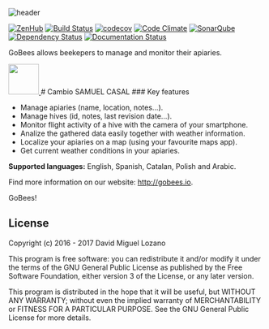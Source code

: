 ![header](https://cloud.githubusercontent.com/assets/6546265/22174630/785cdf04-dfe3-11e6-8cf4-024e8dc1c051.png)

[![ZenHub](https://raw.githubusercontent.com/ZenHubIO/support/master/zenhub-badge.png)](https://zenhub.com)
[![Build Status](https://travis-ci.org/davidmigloz/go-bees.svg?branch=master)](https://travis-ci.org/davidmigloz/go-bees)
[![codecov](https://codecov.io/gh/davidmigloz/go-bees/branch/master/graph/badge.svg)](https://codecov.io/gh/davidmigloz/go-bees)
[![Code Climate](https://codeclimate.com/github/davidmigloz/go-bees/badges/gpa.svg)](https://codeclimate.com/github/davidmigloz/go-bees)
[![SonarQube](https://sonarqube.com/api/badges/gate?key=go-bees)](https://sonarqube.com/component_measures/?id=go-bees)
[![Dependency Status](https://www.versioneye.com/user/projects/57f7b19e823b88004e06ad33/badge.svg?style=flat-square)](https://www.versioneye.com/user/projects/57f7b19e823b88004e06ad33)
[![Documentation Status](https://readthedocs.org/projects/go-bees/badge/?version=develop)](http://go-bees.readthedocs.io/es/develop/?badge=develop)

GoBees allows beekepers to manage and monitor their apiaries.

<a href="https://play.google.com/store/apps/details?id=com.davidmiguel.gobees">
  <img src="http://gobees.io/img/google-play-badge.svg" height="60">
</a>
# Cambio SAMUEL CASAL
### Key features

- Manage apiaries (name, location, notes…).
- Manage hives (id, notes, last revision date…).
- Monitor flight activity of a hive with the camera of your smartphone.
- Analize the gathered data easily together with weather information.
- Localize your apiaries on a map (using your favourite maps app).
- Get current weather conditions in your apiaries.

**Supported languages:** English, Spanish, Catalan, Polish and Arabic.

Find more information on our website: http://gobees.io.

GoBees!

## License

Copyright (c) 2016 - 2017 David Miguel Lozano

This program is free software: you can redistribute it and/or modify
it under the terms of the GNU General Public License as published by
the Free Software Foundation, either version 3 of the License, or
any later version.

This program is distributed in the hope that it will be useful,
but WITHOUT ANY WARRANTY; without even the implied warranty of
MERCHANTABILITY or FITNESS FOR A PARTICULAR PURPOSE. See the
GNU General Public License for more details.